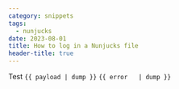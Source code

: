 ```yaml
---
category: snippets
tags:
  - nunjucks
date: 2023-08-01
title: How to log in a Nunjucks file
header-title: true
---
```


Test
`{{ payload | dump }}`
`{{ error   | dump }}`